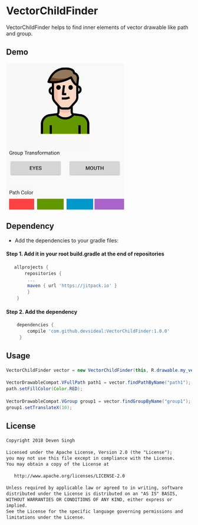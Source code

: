 # VectorChildFinder


VectorChildFinder helps to find inner elements of vector drawable like path and group.
## Demo
![VectorChildFinder](/assets/vector1.0.0.gif)

## Dependency
- Add the dependencies to your gradle files:

#### Step 1. Add it in your root build.gradle at the end of repositories
```gradle
   allprojects {
       repositories {
    	...
    	maven { url 'https://jitpack.io' }
    	}
    }
```

#### Step 2. Add the dependency
```gradle
    dependencies {
        compile 'com.github.devsideal:VectorChildFinder:1.0.0'
     }

```

## Usage
```java
VectorChildFinder vector = new VectorChildFinder(this, R.drawable.my_vector, imageView);

VectorDrawableCompat.VFullPath path1 = vector.findPathByName("path1");
path.setFillColor(Color.RED);

VectorDrawableCompat.VGroup group1 = vector.findGroupByName("group1");
group1.setTranslateX(10);

```

## License
```
Copyright 2018 Deven Singh

Licensed under the Apache License, Version 2.0 (the "License");
you may not use this file except in compliance with the License.
You may obtain a copy of the License at

   http://www.apache.org/licenses/LICENSE-2.0

Unless required by applicable law or agreed to in writing, software
distributed under the License is distributed on an "AS IS" BASIS,
WITHOUT WARRANTIES OR CONDITIONS OF ANY KIND, either express or implied.
See the License for the specific language governing permissions and
limitations under the License.
```